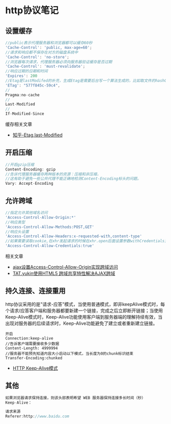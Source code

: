 #  http协议笔记

## 设置缓存
```javascript
//public表示代理服务器和浏览器都可以缓存60秒
'Cache-Control': 'public, max-age=60';
//请求和响应都不保存在对方的磁盘系统中
'Cache-Control': 'no-store';
//浏览器每次请求，代理服务器必须向服务器验证缓存是否过期
'Cache-Control': 'must-revalidate';
//响应过期的日期和时间
'Expires': 200
//Etag是lastModifed的补充，生成Etag是需要后台写一个算法生成的，比如取文件的hashCode或MD5
'ETag': "577f845c-59c4",
//
Pragma:no-cache
//
Last-Modified
//
If-Modified-Since
``` 
缓存相关文章
- [知乎-Etag,last-Modified](https://www.zhihu.com/question/22883627)


## 开启压缩
```javascript
//开启gzip压缩
Content-Encoding: gzip
//告诉代理服务器缓存两种版本的资源：压缩和非压缩，
//这有助于避免一些公共代理不能正确地检测Content-Encoding标头的问题。
Vary: Accept-Encoding
```


## 允许跨域
```javascript
//指定允许其他域名访问
'Access-Control-Allow-Origin:*'
//响应类型
'Access-Control-Allow-Methods:POST,GET'
//响应头设置
'Access-Control-Allow-Headers:x-requested-with,content-type'
//如果需要读取cookie,在xhr发起请求的时候在xhr.open后面设置参数withCredentials为true：
'Access-Control-Allow-Credentials:true'
```
相关文章
- [ajax设置Access-Control-Allow-Origin实现跨域访问](http://www.cnblogs.com/shsgl/p/5979879.html)
- [TAT.yukin使用HTML5 跨域共享特性解决AJAX跨域](http://www.alloyteam.com/2012/11/html5-cors/)


## 持久连接、连接重用
http协议采用的是"请求-应答"模式，当使用普通模式，即非keepAlive模式时，每个请求/应答客户端和服务器都要新建一个链接，完成之后立即断开链接；当使用Keep-Alive模式时，Keep-Alive功能使用客户端到服务器端的理解持续有效，当出现对服务器的后续请求时，Keep-Alive功能避免了建立或者重新建立链接。
```
开启
Connection:keep-alive
//告诉客户端需要接收多少数据
Content-Length: 4999994
//服务器不能预先知道内容大小启动以下模式，当长度为0的chunk标识结束
Transfer-Encoding:chunked
```
- [HTTP Keep-Alive模式](http://blog.csdn.net/huangjin0507/article/details/52233935)

## 其他
```javascript
如果浏览器请求保持连接，则该头部表明希望 WEB 服务器保持连接多长时间（秒）
Keep-Alive：

请求来源
Referer:http://www.baidu.com
```
